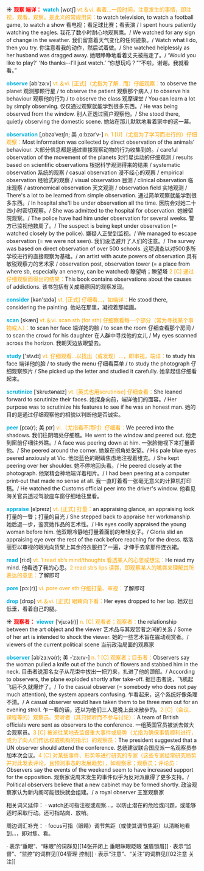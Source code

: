 ☀ <font color="red">**观察 端详：**</font>
<font color="sky blue">**watch**</font> [wɒtʃ] 
<font color="orange">vt.＆vi. 看着…一段时间，注意发生的事情，即注视，观看，观察。是此义的常规用词：</font>to watch television, to watch a football game, to watch a show 看电视；看足球比赛；看表演 / I spent hours patiently watching the eagles. 我花了数小时耐心地观察鹰。/ We watched for any sign of change in the weather. 我们留意着天气变化的任何迹象。/ Watch what I do, then you try. 你注意看我的动作，然后试着做。/ She watched helplessly as her husband was dragged away. 她眼睁睁地看着丈夫被拖走了。/ ‘Would you like to play?’ ‘No thanks--I’ll just watch.’ “你想玩吗？”“不啦，谢谢。我就看看。”

<font color="sky blue">**observe**</font> [əb'zə:v] 
<font color="orange">vt.＆vi. [正式]（尤指为了解…而）仔细观察：</font>to observe the planet 观测那颗行星 / to observe the patient 观察那个病人 / to observe his behaviour 观察他的行为 / to observe the class 观摩课堂 / You can learn a lot by simply observing. 仅仅通过观察就能学到很多东西。/ He was being observed from the window. 别人正透过窗户观察他。/ She stood there, quietly observing the domestic scene. 她站在那儿默默地看着家中的这一幕。

<font color="sky blue">**observation**</font> [ˌɒbzəˈveɪʃn; 美 ˌɑ:bzərˈv-]
<font color="orange">n. 1 [U]（尤指为了学习而进行的）仔细观察：</font>Most information was collected by direct observation of the animals' behaviour. 大部分信息都是通过直接观察动物的行为收集到的。/ careful observation of the movement of the planets 对行星运动的仔细观测 / results based on scientific observations 根据科学观测得来的结果 / systematic observation 系统的观察 / casual observation 漫不经心的观察 / empirical observation 经验式的观察 / visual observation 目测 / clinical observation 临床观察 / astronomical observation 天文观测 / observation field 实地观测 / There's a lot to be learned from simple observation. 通过简单观察就能学到很多东西。/ In hospital she'll be under observation all the time. 医院会对她二十四小时密切观察。/ She was admitted to the hospital for observation. 她被留院观察。/ The police have had him under observation for several weeks. 警方已监视他数周了。/ The suspect is being kept under observation (= watched closely by the police). 嫌疑人正受到监视。/ We managed to escape observation (= we were not seen). 我们设法避开了人们的注意。/ The survey was based on direct observation of over 500 schools. 这项调查以对500多所学校进行的直接观察为基础。/ an artist with acute powers of observation 具有敏锐观察力的艺术家 / observation post, observation tower (= a place from where sb, especially an enemy, can be watched) 瞭望哨；瞭望塔 <font color="orange">2 [C] 通过仔细观察而得出的结果：</font>This book contains observations about the causes of addictions. 该书包括有关成瘾原因的观察发现。

<font color="sky blue">**consider**</font> [kən'sɪdə] 
<font color="orange">vt. [正式] 仔细看…，如端详：</font>He stood there, considering the painting. 他站在那里，凝视着那幅画。

<font color="sky blue">**scan**</font> [skæn] 
<font color="orange">vt.＆vi. scan sth (for sth) 仔细察看每一个部分（常为寻找某个事物或人）：</font>to scan her face 端详她的脸 / to scan the room 仔细查看那个房间 / to scan the crowd for his daughter 在人群中寻找他的女儿 / My eyes scanned across the horizon. 我朝天边放眼望去。

<font color="sky blue">**study**</font> ['stʌdɪ] 
<font color="orange">vt. 仔细观看…以找出（或发现）…，即审视，端详：</font>to study his face 端详他的脸 / to study the menu 仔细看菜单 / to study the photograph 仔细观察照片 / She picked up the letter and studied it carefully. 她拿起信仔细看起来。
           
<font color="sky blue">**scrutinize**</font> [ˈskru:tənaɪz]
<font color="orange">vt. [英式也用scrutinise] 仔细查看：</font>She leaned forward to scrutinize their faces. 她探身向前，端详他们的面容。/ Her purpose was to scrutinize his features to see if he was an honest man. 她的目的是通过仔细观察他的相貌以判断他是否诚实。
           
<font color="sky blue">**peer**</font> [pɪə(r); 美 pɪr]
<font color="orange">vi.（尤指看不清时）仔细看：</font>We peered into the shadows. 我们往阴暗处仔细瞧。He went to the window and peered out. 他走到窗前仔细往外瞧。/ A face was peering down at him. 一张脸俯视下来打量着他。/ She peered around the corner. 她躲在拐角处张望。/ His pale blue eyes peered anxiously at Vic. 他淡蓝色的眼睛焦虑地注视着维克。/ She kept peering over her shoulder. 她不停地回头看。/ He peered closely at the photograph. 他聚精会神地端详着相片。/ I had been peering at a computer print-out that made no sense at all. 我一直盯着看一张毫无意义的计算机打印稿。/ He watched the Customs official peer into the driver's window. 他看见海关官员透过驾驶座车窗仔细地往里看。
           
<font color="sky blue">**appraise**</font> [əˈpreɪz]
<font color="orange">vt. [正式] 打量：</font>an appraising glance, an appraising look 打量的一瞥；打量的目光 / She stepped back to appraise her workmanship. 她后退一步，鉴赏她作品的艺术性。/ His eyes coolly appraised the young woman before him. 他双眼冷静地打量着面前的年轻女子。/ Gloria slid an appraising eye over the rest of the rack before reaching for the dress. 格洛丽亚以审视的眼光向货架上其余的衣服扫了一遍，才伸手去拿那件连衣裙。

<font color="sky blue">**read**</font> [ri:d] 
<font color="orange">vt. 1 read sb’s mind/thoughts 看透某人的心思或想法：</font>He read my mind. 他看透了我的心思。<font color="orange">2 read sb’s lips 读唇，即观察某人的嘴唇来理解其所表达的意思：</font>了解即可
           
<font color="sky blue">**pore**</font> [pɔ:(r)]
<font color="orange">vi. pore over sth 仔细打量、审视：</font>了解即可

<font color="sky blue">**drop**</font> [drɒp] 
<font color="orange">vt.＆vi. [正式] 眼睛向下看：</font>Her eyes dropped to her lap. 她双目低垂，看着自己的腿。

☀ <font color="red">**观察者：**</font>
<font color="sky blue">**viewer**</font> [ˈvju:ə(r)]
<font color="orange">n. [C] 观看者；观察者：</font>the relationship between the art object and the viewer 艺术品与其观赏者之间的关系 / Some of her art is intended to shock the viewer. 她的一些艺术旨在震动观赏者。/ viewers of the current political scene 当前政治局面的观察家
           
<font color="sky blue">**observer**</font> [əbˈzɜ:və(r); 美 -ˈzɜ:rv-]
<font color="orange">n. 1 [C] 观察者；目击者：</font>Observers say the woman pulled a knife out of the bunch of flowers and stabbed him in the neck. 目击者说那名女子从花束中拔出一把刀来，扎进了他的颈部。/ According to observers, the plane exploded shortly after take-off. 据目击者说，飞机起飞后不久就爆炸了。/ To the casual observer (= somebody who does not pay much attention), the system appears confusing. 乍看起来，这个系统好像条理不清。/ A casual observer would have taken them to be three men out for an evening stroll. 乍一看的话，还以为他们三人是晚上出来散步的。<font color="orange">2 [C]（会议、课程等的）观察员、旁听者（其只倾听而不参与讨论）：</font>A team of British officials were sent as observers to the conference. 一组英国官员被派去做大会观察员。<font color="orange">3 [C] 被派往某地去监督重大事件或局势（尤指为确保事情顺利进行，或为了向人们传达权威机构的指示）的观察员：</font>The president suggested that a UN observer should attend the conference. 总统建议联合国应派一名观察员参加本次会议。<font color="orange">4 [C] 对某些事件、形势等进行研究的专家（这些专家经常研究局势并对此发表评论，且预测事态的发展趋势），如观察家；观察员；评论员：</font>Observers say the events of the weekend seem to have increased support for the opposition. 观察家说周末发生的事件似乎为反对派赢得了更多支持。/ Political observers believe that a new cabinet may be formed shortly. 政治观察家认为新内阁可能很快就会组建。/ a royal observer 王室观察家

相关词义延伸：
· watch还可指注视或观察…，以防止潜在的危险或问题，或能够适时采取行动。还可指站岗、放哨。

周边词汇补充：
· focus可指（眼睛）调节焦距（或使其调节焦距）以清晰地看到…，即对焦、看。

· 表示“垂眼”、“眯眼”的词群见[[14张开闭上 垂眼眯眼眨眼 皱眉锁眉]]
· 表示“监督”、“监控”的词群见[[04管理 控制]]
· 表示“注意”、“关注”的词群见[[02注意 关注]]
